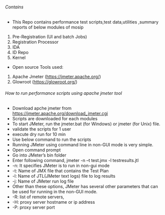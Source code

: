 ###### Contains
- This Repo contains performance test scripts,test data,utilities ,summary reports of below modules of mosip 

1. Pre-Registration (UI and batch Jobs)
2. Registration Processor
3. IDA
4. ID Repo
5. Kernel
- Open source Tools used:
1. Apache Jmeter (https://jmeter.apache.org/)
2. Glowroot (https://glowroot.org/)

###### How to run performance scripts using apache jmeter tool
- Download apche jmeter from https://jmeter.apache.org/download_jmeter.cgi
- Scripts are downloaded for each modules 
- To start JMeter, run the jmeter.bat (for Windows) or jmeter (for Unix) file. 
- validate the scripts for 1 user
- execute dry run for 10 min
- Use below command to run the scripts
- Running JMeter using command line in non-GUI mode is very simple.
- Open command prompt
- Go into JMeter’s bin folder
- Enter following command, jmeter -n –t test.jmx -l testresults.jtl
- -n: It specifies JMeter is to run in non-gui mode
- -t: Name of JMX file that contains the Test Plan
- -l: Name of JTL(JMeter text logs) file to log results
- -j: Name of JMeter run log file
- Other than these options, JMeter has several other parameters that can be used for running in the non-GUI mode.
- -R: list of remote servers,
- -H: proxy server hostname or ip address
- -P: proxy server port